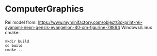 # ComputerGraphics
Rei model from: https://www.myminifactory.com/object/3d-print-rei-ayanami-neon-gensis-evangelion-40-cm-figurine-78864
Windows/Linux cmake:
```
mkdir build
cd build
cmake ..
```

